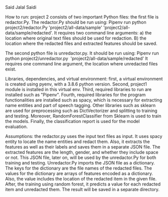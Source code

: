 Said Jalal Saidi

How to run: project 2 consists of two important Python files: the first file is redactor.Py. The redactor.Py should be run using: 
Pipenv run python project2/redactor.Py 'project2/all-data/sample' 'project2/all-data/sample/redacted'. 
It requires two command line arguments: a) the location where original text files should be used for redaction. B) the location where the redacted files and extracted features should be saved.

The second python file is unredactor.py. It should be run using:
Pipenv run python project2/unredactor.py  'project2/all-data/sample/redacted'
It requires one command line argument, the location where unredacted files exist. 

Libraries, dependencies, and virtual environment: first, a virtual environment is created using pyenv, with a 3.8.6 python version. Second, project1 module is installed in this virtual env. Third, required libraries to run are installed such as "Pipenv". Fourth, required libraries for the program functionalities are installed such as spacy, which is necessary for extracting name entities and part of speech tagging. Other libraries such as sklearn are used for preprocessing such as DictVectorizer and splitting to training and testing. Moreover, RandomForestClassifier from Sklearn is used to train the models. Finally, the classification report is used for the model evaluation.

Assumptions: the redactor.py uses the input text files as input. It uses spacy entity to locate the name entities and redact them. Also, it extracts the features as well as their labels and saves them in a separate JSON file. The extracted features are the length, gender, and whether they include space or not. This JSON file, later on, will be used by the unredactor.Py for both training and testing. Unredactor.Py imports the JSON file as a dictionary. The keys for the dictionary are the file names of the redacted files. The values for the dictionary are arrays of features encoded as a dictionary. Also, the value includes the location of the redacted item in the given file. After, the training using random forest, it predicts a value for each redacted item and unredacted them. The result will be saved in a separate directory.
